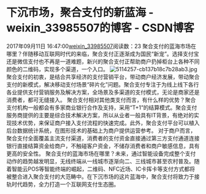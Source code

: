 # 下沉市场，聚合支付的新蓝海 - weixin_33985507的博客 - CSDN博客
2017年09月11日 16:47:00[weixin_33985507](https://me.csdn.net/weixin_33985507)阅读数：23
聚合支付的蓝海市场在哪里？伴随移动互联网时代的来临，聚合支付正逐渐成为国民“新宠”。选择支付宝还是微信支付也不再是一道难题，新兴的聚合支付正帮助商户扔掉柜台上各种不同颜色的二维码，实现多个渠道，一个入口。
![5114257-cb137b18c7b28ab3.jpg](https://upload-images.jianshu.io/upload_images/5114257-cb137b18c7b28ab3.jpg)
聚合支付的初衷，是结合共享经济的支付营销平台，带动商户经济发展，带动聚合支付的新模式，解决移动支付场景“碎片化”问题。聚合支付专注于为线上线下各行各业提供支付营销服务及解决方案，全场景及多渠道的支付模式，无论是商家还是消费者，都可无缝接入。
聚合支付相对其他类支付而言，有什么样的优势？聚合支付机构一般都会有多家商业银行合作及支持，采用“T+1”的结算模式。聚合支付服务商提供的主要是综合技术解决方案，所以从业者一般具有IT背景，有绝对的实现技术优势，来保证商户接入支付流程的快速完成。此外，聚合支付平台可以植入后台数据统计系统，在图形技术的基础上为商户提供运营参考。
对于商户而言，聚合支付全面覆盖主流支付渠道，消费者的支付资金直接通过第三方支付通道连接银行直接结算资金给商户，不触碰客户资金，不储存消费者和商户敏感信息，具有更高的安全性。
聚合支付的蓝海市场在哪里？未来，通过智能设备完成整个支付动作的趋势越发明显，无线终端从一线城市逐渐向二、三线城市甚至农村普及。随着智能云POS等智能终端的崛起，二维码、NFC近场、IC卡挥卡等支付方式都将被整合进入聚合支付的大范畴中。在下沉市场的这片蓝海中，聚合支付将致力于接轨时代趋势，全力打造一个互联网支付生态圈。
